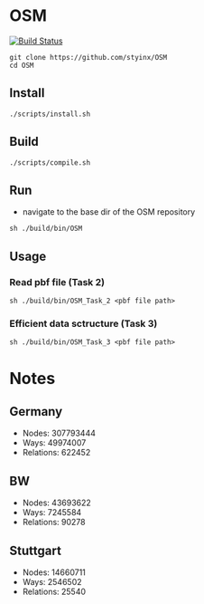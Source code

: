 # OSM

[![Build Status](https://travis-ci.com/styinx/OSM.svg?token=MRNvDQResksrdNAQddri&branch=master)](https://travis-ci.com/styinx/OSM)

```
git clone https://github.com/styinx/OSM
cd OSM
```

## Install

```
./scripts/install.sh
```

## Build 

```
./scripts/compile.sh
```

## Run

- navigate to the base dir of the OSM repository

```
sh ./build/bin/OSM
```

## Usage

### Read pbf file (Task 2)

```
sh ./build/bin/OSM_Task_2 <pbf file path> 
```

### Efficient data sctructure (Task 3)

```
sh ./build/bin/OSM_Task_3 <pbf file path>
```

# Notes

## Germany
- Nodes: 307793444
- Ways: 49974007
- Relations: 622452

## BW
- Nodes: 43693622
- Ways: 7245584
- Relations: 90278

## Stuttgart
- Nodes: 14660711
- Ways: 2546502
- Relations: 25540

